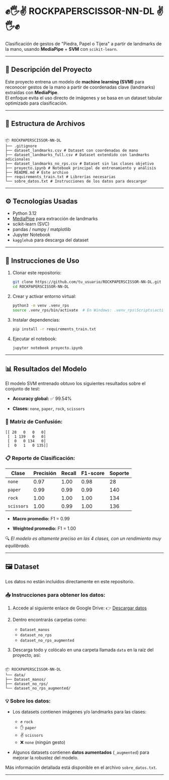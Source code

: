 # ✊🖐✌ ROCKPAPERSCISSOR-NN-DL ✌🖐✊

Clasificación de gestos de "Piedra, Papel o Tijera" a partir de landmarks de la mano, usando **MediaPipe** + **SVM** con `scikit-learn`.

---

## 🧠 Descripción del Proyecto

Este proyecto entrena un modelo de **machine learning (SVM)** para reconocer gestos de la mano a partir de coordenadas clave (landmarks) extraídas con **MediaPipe**.  
El enfoque evita el uso directo de imágenes y se basa en un dataset tabular optimizado para clasificación.

---

## 📁 Estructura de Archivos

```

📦 ROCKPAPERSCISSOR-NN-DL  
├── .gitignore  
├── dataset_landmarks.csv # Dataset con coordenadas de mano  
├── dataset_landmarks_full.csv # Dataset extendido con landmarks adicionales  
├── dataset_landmarks_no_rps.csv # Dataset sin las clases objetivo  
├── proyecto.ipynb # Notebook principal de entrenamiento y análisis  
├── README.md # Este archivo  
├── requirements_train.txt # Librerías necesarias  
└── sobre_datos.txt # Instrucciones de los datos para descargar

```

---

## ⚙️ Tecnologías Usadas

- Python 3.12
- [MediaPipe](https://google.github.io/mediapipe/) para extracción de landmarks
- scikit-learn (SVC)
- pandas / numpy / matplotlib
- Jupyter Notebook
- `kagglehub` para descarga del dataset

---

## 🚀 Instrucciones de Uso

1. Clonar este repositorio:
   ```bash
   git clone https://github.com/tu_usuario/ROCKPAPERSCISSOR-NN-DL.git
   cd ROCKPAPERSCISSOR-NN-DL
	```

2. Crear y activar entorno virtual:
    
    ```bash
    python3 -m venv .venv_rps
    source .venv_rps/bin/activate  # En Windows: .venv_rps\Scripts\activate
    ```
    
3. Instalar dependencias:
    
    ```bash
    pip install -r requirements_train.txt
    ```
    
4. Ejecutar el notebook:
    
    ```bash
    jupyter notebook proyecto.ipynb
    ```
    

---

## 📊 Resultados del Modelo

El modelo SVM entrenado obtuvo los siguientes resultados sobre el conjunto de test:

- **Accuracy global:** ✅ 99.54%
    
- **Clases:** `none`, `paper`, `rock`, `scissors`
    

### 📌 Matriz de Confusión:

```
[[ 28   0   0   0]
 [  1 139   0   0]
 [  0   0 134   0]
 [  0   1   0 135]]
```

### 📋 Reporte de Clasificación:

|Clase|Precisión|Recall|F1-score|Soporte|
|---|---|---|---|---|
|`none`|0.97|1.00|0.98|28|
|`paper`|0.99|0.99|0.99|140|
|`rock`|1.00|1.00|1.00|134|
|`scissors`|1.00|0.99|1.00|136|

- **Macro promedio:** F1 = 0.99
    
- **Weighted promedio:** F1 = 1.00
    

🔍 _El modelo es altamente preciso en las 4 clases, con un rendimiento muy equilibrado._

---

## 🖼️ Dataset

Los datos no están incluidos directamente en este repositorio.

### 📥 Instrucciones para obtener los datos:

1. Accede al siguiente enlace de Google Drive:
   👉 [Descargar datos](https://drive.google.com/drive/folders/1VNuNvp-isfi-axu9RFENX2F12TG_ehVw?usp=sharing)

2. Dentro encontrarás carpetas como:
   - `Dataset_manos`
   - `dataset_no_rps`
   - `dataset_no_rps_augmented`

1. Descarga todo y colócalo en una carpeta llamada `data` en la raíz del proyecto, así:

```

📦 ROCKPAPERSCISSOR-NN-DL  
└── data/  
├── Dataset_manos/  
├── dataset_no_rps/  
└── dataset_no_rps_augmented/

```

### 💡 Sobre los datos:

- Los datasets contienen imágenes y/o landmarks para las clases:
  - ✊ `rock`
  - ✋ `paper`
  - ✌️ `scissors`
  - ❌ `none` (ningún gesto)

- Algunos datasets contienen **datos aumentados** (`_augmented`) para mejorar la robustez del modelo.

Más información detallada está disponible en el archivo `sobre_datos.txt`.

---
